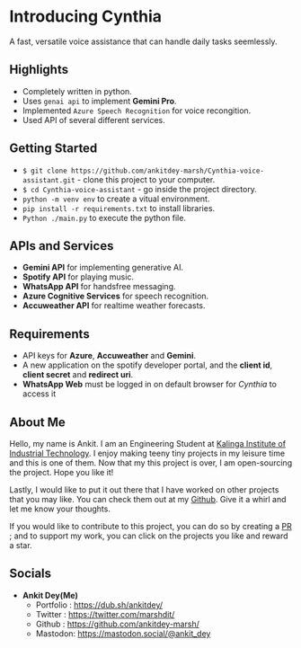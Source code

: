 # Introducing Cynthia
A fast, versatile voice assistance that can handle daily tasks seemlessly. 

## Highlights
- Completely written in python.
- Uses `genai api` to implement __Gemini Pro__.
- Implemented `Azure Speech Recognition` for voice recongition.
- Used API of several different services.


## Getting Started
- `$ git clone https://github.com/ankitdey-marsh/Cynthia-voice-assistant.git` - clone this project to your computer.
- `$ cd Cynthia-voice-assistant` - go inside the project directory.
- `python -m venv env` to create a vitual environment.    
- `pip install -r requirements.txt` to install libraries.
- `Python ./main.py` to execute the python file.

## APIs and Services
- __Gemini API__ for implementing generative AI.
- __Spotify API__ for playing music.
- __WhatsApp API__ for handsfree messaging.
- __Azure Cognitive Services__ for speech recognition.
- __Accuweather API__ for realtime weather forecasts.

## Requirements
- API keys for __Azure__, __Accuweather__ and __Gemini__.
- A new application on the spotify developer portal, and the __client id__, __client secret__ and __redirect uri__.
- __WhatsApp Web__ must be logged in on default browser for _Cynthia_ to access it

## About Me
Hello, my name is Ankit. I am an Engineering Student at [Kalinga Institute of Industrial Technology](https://kiit.ac.in/). I enjoy making teeny tiny projects in
my leisure time and this is one of them. Now that my this project is over, I am open-sourcing the project. Hope you like it!

Lastly, I would like to put it out there that I have worked on other projects that you may like. You can check them out at my [Github](https://github.com/ankitdey-marsh/). Give it a whirl and let me know your thoughts.

If you would like to contribute to this project, you can do so by creating a [PR](https://help.github.com/articles/about-pull-requests/) ; and to support my work, you can click on the projects you like and reward a star.

## Socials

- __Ankit Dey(Me)__ 
    - Portfolio : https://dub.sh/ankitdey/
    - Twitter : https://twitter.com/marshdit/
    - Github : https://github.com/ankitdey-marsh/
    - Mastodon: https://mastodon.social/@ankit_dey


